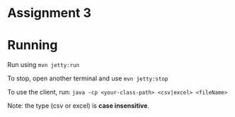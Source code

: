 # Assignment 3

# Running
Run using `mvn jetty:run`

To stop, open another terminal and use `mvn jetty:stop`

To use the client, run: `java -cp <your-class-path> <csv|excel> <fileName>`

Note: the type (csv or excel) is **case insensitive**.